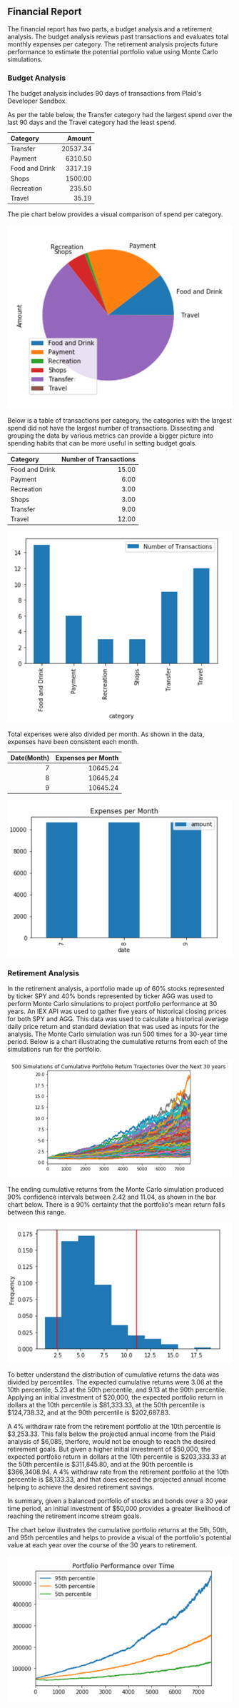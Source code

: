 ## Financial Report

The financial report has two parts, a budget analysis and a retirement analysis. The budget analysis reviews past transactions and evaluates total monthly expenses per category.  The retirement analysis projects future performance to estimate the potential portfolio value using Monte Carlo simulations. 

### Budget Analysis 

The budget analysis includes 90 days of transactions from Plaid's Developer Sandbox. 

As per the table below, the Transfer category had the largest spend over the last 90 days and the Travel category had the least spend.   


| Category       |   Amount |
|:---------------|---------:|
| Transfer       | 20537.34 |
| Payment        |  6310.50 |
| Food and Drink |  3317.19 |
| Shops          |  1500.00 |
| Recreation     |   235.50 |
| Travel         |    35.19 |


The pie chart below provides a visual comparison of spend per category. 

![Pie Chart](/Images/PieChart_BudgetAnalysis.png)

Below is a table of transactions per category, the categories with the largest spend did not have the largest number of transactions. Dissecting and grouping the data by various metrics can provide a bigger picture into spending habits that can be more useful in setting budget goals. 

| Category       |   Number of Transactions |
|:---------------|-------------------------:|
| Food and Drink |                    15.00 |
| Payment        |                     6.00 |
| Recreation     |                     3.00 |
| Shops          |                     3.00 |
| Transfer       |                     9.00 |
| Travel         |                    12.00 |


![Bar_Chart](/Images/NumberofTrxns_budgetAnalysis.png)

Total expenses were also divided per month. As shown in the data, expenses have been consistent each month.

|   Date(Month) |   Expenses per Month |
|--------------:|---------------------:|
|             7 |             10645.24 |
|             8 |             10645.24 |
|             9 |             10645.24 |


![Bar Chart](/Images/BarChart_BudgetAnalysis.png)


### Retirement Analysis 

In the retirement analysis, a portfolio made up of 60% stocks represented by ticker SPY and 40% bonds represented by ticker AGG was used to perform Monte Carlo simulations to project portfolio performance at 30 years. An IEX API was used to gather five years of historical closing prices for both SPY and AGG. This data was used to calculate a historical average daily price return and standard deviation that was used as inputs for the analysis. The Monte Carlo simulation was run 500 times for a 30-year time period. Below is a chart illustrating the cumulative returns from each of the simulations run for the portfolio.

![Chart](/Images/Portfolio_Simulations.png)

The ending cumulative returns from the Monte Carlo simulation produced 90% confidence intervals between 2.42 and 11.04, as shown in the bar chart below. There is a 90% certainty that the portfolio's mean return falls between this range. 

![Chart](/Images/confidence_interval.png)

To better understand the distribution of cumulative returns the data was divided by percentiles. The expected cumulative returns were 3.06 at the 10th percentile, 5.23 at the 50th percentile, and 9.13 at the 90th percentile. Applying an initial investment of $20,000, the expected portfolio return in dollars at the 10th percentile is $81,333.33, at the 50th percentile is $124,738.32, and at the 90th percentile is $202,687.83. 

A 4% withdraw rate from the retirement portfolio at the 10th percentile is $3,253.33. This falls below the projected annual income from the Plaid analysis of $6,085, therfore, would not be enough to reach the desired retirement goals. But given a higher initial investment of $50,000, the expected portfolio return in dollars at the 10th percentile is $203,333.33 at the 50th percentile is $311,845.80, and at the 90th percentile is $366,3408.94. A 4% withdraw rate from the retirement portfolio at the 10th percentile is $8,133.33, and that does exceed the projected annual income helping to achieve the desired retirement savings. 

In summary, given a balanced portfolio of stocks and bonds over a 30 year time period, an initial investment of $50,000 provides a greater likelihood of reaching the retirement income stream goals. 

The chart below illustrates the cumulative portfolio returns at the 5th, 50th, and 95th percentiles and helps to provide a visual of the portfolio's potential value at each year over the course of the 30 years to retirement. 

![Chart](/Images/Portfolio_performance_overtime.png)

